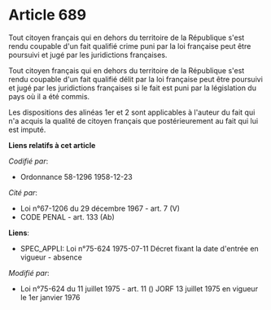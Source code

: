 # Article 689

Tout citoyen français qui en dehors du territoire de la République s'est rendu coupable d'un fait qualifié crime puni par la
loi française peut être poursuivi et jugé par les juridictions françaises.

Tout citoyen français qui en dehors du territoire de la République s'est rendu coupable d'un fait qualifié délit par la loi
française peut être poursuivi et jugé par les juridictions françaises si le fait est puni par la législation du pays où il a
été commis.

Les dispositions des alinéas 1er et 2 sont applicables à l'auteur du fait qui n'a acquis la qualité de citoyen français que
postérieurement au fait qui lui est imputé.

**Liens relatifs à cet article**

_Codifié par_:

  - Ordonnance 58-1296 1958-12-23

_Cité par_:

  - Loi n°67-1206 du 29 décembre 1967 - art. 7 (V)
  - CODE PENAL - art. 133 (Ab)

**Liens**:

  - SPEC_APPLI: Loi n°75-624 1975-07-11 Décret fixant la date d'entrée en vigueur - absence

_Modifié par_:

  - Loi n°75-624 du 11 juillet 1975 - art. 11 () JORF 13 juillet 1975 en vigueur le 1er janvier 1976
